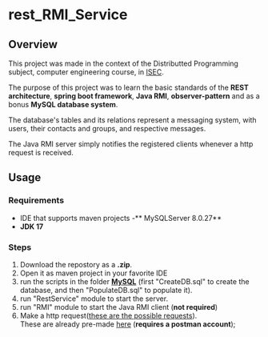 # rest_RMI_Service

## Overview

This project was made in the context of the Distributted Programming subject, computer engineering course, in [ISEC](https://www.isec.pt/PT/Default.aspx).

The purpose of this project was to learn the basic standards of the **REST architecture**, **spring boot framework**, **Java RMI**, **observer-pattern** and as a bonus **MySQL database system**.

The database's tables and its relations represent a  messaging system, with users, their contacts and groups, and respective messages.  

The Java RMI server simply notifies the registered clients whenever a http request is received.  



## Usage

### Requirements

- IDE that supports maven projects
-** MySQLServer 8.0.27**
- **JDK 17**

### Steps 

1. Download the repostory as a **.zip**.
2. Open it as maven project in your favorite IDE
3. run the scripts in the folder **[MySQL](https://github.com/Sabomato/rest_RMI_Service/tree/master/MySQL)** (first "CreateDB.sql" to create the database, and then "PopulateDB.sql" to populate it).
4. run "RestService" module to start the server.
5. run "RMI" module to start the Java RMI client (**not required**)
6. Make a http request([these are the possible requests](https://github.com/Sabomato/rest_RMI_Service/blob/master/docs/HTTP%20Request%20List.pdf)).  
These are already pre-made [here](https://god.gw.postman.com/run-collection/18094519-2a4431a6-4472-422e-81cb-f770810c988c?action=collection%2Ffork&collection-url=entityId%3D18094519-2a4431a6-4472-422e-81cb-f770810c988c%26entityType%3Dcollection%26workspaceId%3D9a029073-1bcd-4de7-824e-28dd6ebff09a)
(**requires a postman account**);

 



